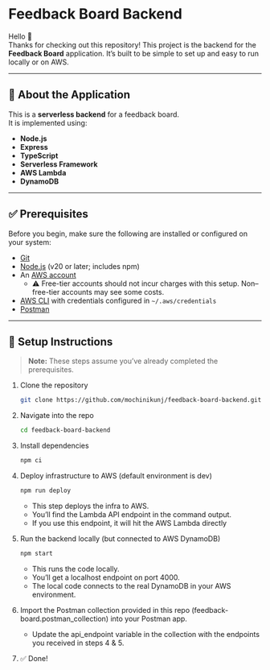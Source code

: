 # Feedback Board Backend

Hello 👋  
Thanks for checking out this repository! This project is the backend for the **Feedback Board** application. It’s built to be simple to set up and easy to run locally or on AWS.

---

## 📖 About the Application

This is a **serverless backend** for a feedback board.  
It is implemented using:

- **Node.js**
- **Express**
- **TypeScript**
- **Serverless Framework**
- **AWS Lambda**
- **DynamoDB**

---

## ✅ Prerequisites

Before you begin, make sure the following are installed or configured on your system:

- [Git](https://git-scm.com/downloads)
- [Node.js](https://nodejs.org/) (v20 or later; includes npm)
- An [AWS account](https://aws.amazon.com/free/)
  - ⚠️ Free-tier accounts should not incur charges with this setup. Non–free-tier accounts may see some costs.
- [AWS CLI](https://docs.aws.amazon.com/cli/latest/userguide/getting-started-install.html) with credentials configured in `~/.aws/credentials`
- [Postman](https://www.postman.com/downloads/)

---

## 🚀 Setup Instructions

> **Note:** These steps assume you’ve already completed the prerequisites.

1. Clone the repository

   ```bash
   git clone https://github.com/mochinikunj/feedback-board-backend.git
   ```

2. Navigate into the repo

   ```bash
   cd feedback-board-backend
   ```

3. Install dependencies

   ```bash
   npm ci
   ```

4. Deploy infrastructure to AWS (default environment is dev)

   ```bash
   npm run deploy
   ```

   - This step deploys the infra to AWS.
   - You’ll find the Lambda API endpoint in the command output.
   - If you use this endpoint, it will hit the AWS Lambda directly

5. Run the backend locally (but connected to AWS DynamoDB)

   ```bash
   npm start
   ```

   - This runs the code locally.
   - You’ll get a localhost endpoint on port 4000.
   - The local code connects to the real DynamoDB in your AWS environment.

6. Import the Postman collection provided in this repo (feedback-board.postman_collection) into your Postman app.
   - Update the api_endpoint variable in the collection with the endpoints you received in steps 4 & 5.

7. ✅ Done!
